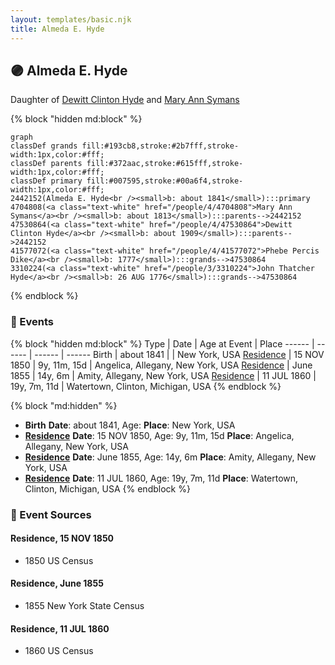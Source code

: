 ```yaml
---
layout: templates/basic.njk
title: Almeda E. Hyde
---
```

## 🟣 Almeda E. Hyde

Daughter of [Dewitt Clinton Hyde](/people/4/47530864) and [Mary Ann Symans](/people/4/4704808)

{% block "hidden md:block" %}
```mermaid
graph
classDef grands fill:#193cb8,stroke:#2b7fff,stroke-width:1px,color:#fff;
classDef parents fill:#372aac,stroke:#615fff,stroke-width:1px,color:#fff;
classDef primary fill:#007595,stroke:#00a6f4,stroke-width:1px,color:#fff;
2442152(Almeda E. Hyde<br /><small>b: about 1841</small>):::primary
4704808(<a class="text-white" href="/people/4/4704808">Mary Ann Symans</a><br /><small>b: about 1813</small>):::parents-->2442152
47530864(<a class="text-white" href="/people/4/47530864">Dewitt Clinton Hyde</a><br /><small>b: about 1909</small>):::parents-->2442152
41577072(<a class="text-white" href="/people/4/41577072">Phebe Percis Dike</a><br /><small>b: 1777</small>):::grands-->47530864
3310224(<a class="text-white" href="/people/3/3310224">John Thatcher Hyde</a><br /><small>b: 26 AUG 1776</small>):::grands-->47530864
```
{% endblock %}

### 📆 Events

{% block "hidden md:block" %}
Type | Date | Age at Event | Place
------ | ------ | ------ | ------
Birth | about 1841 |  | New York, USA
[Residence](#event-event-0) | 15 NOV 1850 | 9y, 11m, 15d | Angelica, Allegany, New York, USA
[Residence](#event-event-1) | June 1855 | 14y, 6m | Amity, Allegany, New York, USA
[Residence](#event-event-2) | 11 JUL 1860 | 19y, 7m, 11d | Watertown, Clinton, Michigan, USA
{% endblock %}

{% block "md:hidden" %}
- **Birth**
**Date**: about 1841, Age:
**Place**: New York, USA
- **[Residence](#event-event-0)**
**Date**: 15 NOV 1850, Age: 9y, 11m, 15d
**Place**: Angelica, Allegany, New York, USA
- **[Residence](#event-event-1)**
**Date**: June 1855, Age: 14y, 6m
**Place**: Amity, Allegany, New York, USA
- **[Residence](#event-event-2)**
**Date**: 11 JUL 1860, Age: 19y, 7m, 11d
**Place**: Watertown, Clinton, Michigan, USA
{% endblock %}

### 📰 Event Sources

#### <a id="event-event-0"></a> Residence, 15 NOV 1850
* 1850 US Census

#### <a id="event-event-1"></a> Residence, June 1855
* 1855 New York State Census

#### <a id="event-event-2"></a> Residence, 11 JUL 1860
* 1860 US Census

